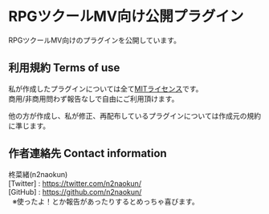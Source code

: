 # RPGツクールMV向け公開プラグイン

RPGツクールMV向けのプラグインを公開しています。

## 利用規約 Terms of use
私が作成したプラグインについては全て[MITライセンス](https://github.com/n2naokun/RPGMaker-MV/blob/master/LICENSE.txt)です。  
商用/非商用問わず報告なしで自由にご利用頂けます。  

他の方が作成し、私が修正、再配布しているプラグインについては作成元の規約に準じます。

## 作者連絡先 Contact information
柊菜緒(n2naokun)  
[Twitter] : <https://twitter.com/n2naokun/>  
[GitHub]  : <https://github.com/n2naokun/>  
  
※使ったよ！とか報告があったりするとめっちゃ喜びます。
